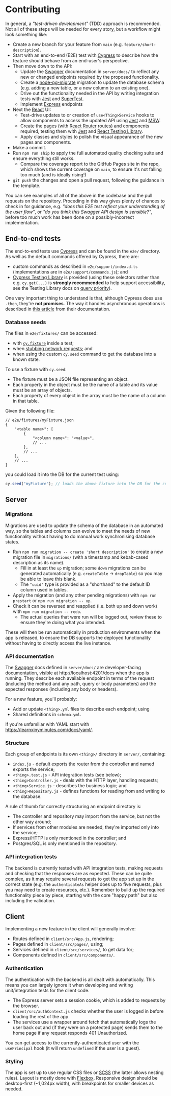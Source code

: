 # Contributing

In general, a _"test-driven development"_ (TDD) approach is recommended. Not all of these steps will be needed for every story, but a workflow might look something like:

- Create a new branch for your feature from `main` (e.g. `feature/short-description`).
- Start with an end-to-end (E2E) test with [Cypress] to describe how the feature should behave from an end-user's perspective.
- Then move down to the API:
  - Update the [Swagger] documentation in `server/docs/` to reflect any new or changed endpoints required by the proposed functionality.
  - Create a [node-pg-migrate] migration to update the database schema (e.g. adding a new table, or a new column to an existing one).
  - Drive out the functionality needed in the API by writing integration tests with [Jest] and [SuperTest].
  - Implement [Express] endpoints
- Next the [React] UI:
  - Test-drive updates to or creation of `use<Thing>Service` hooks to allow components to access the updated API using [Jest] and [MSW].
  - Create the pages (with [React Router] routes) and components required, testing them with [Jest] and [React Testing Library].
  - Apply classes and styles to polish the visual appearance of the new pages and components.
- Make a commit.
- Run `npm run ship` to apply the full automated quality checking suite and ensure everything still works.
  - Compare the coverage report to the GitHub Pages site in the repo, which shows the current coverage on `main`, to ensure it's not falling too much (and is ideally rising!)
- `git push` the changes and open a pull request, following the guidance in the template.

You can see examples of all of the above in the codebase and the pull requests on the repository. Proceding in this way gives plenty of chances to check in for guidance, e.g. _"does this E2E test reflect your understanding of the user flow"_, or _"do you think this Swagger API design is sensible?"_, before too much work has been done on a possibly-incorrect implementation.

## End-to-end tests

The end-to-end tests use [Cypress] and can be found in the `e2e/` directory. As well as the default commands offered by Cypress, there are:

- custom commands as described in `e2e/support/index.d.ts` (implementations are in `e2e/support/commands.js`); and
- [Cypress Testing Library] is provided (using these selectors rather than e.g. `cy.get(...)` is **strongly recommended** to help support accessibility, see the Testing Library docs on [query priority]).

One very important thing to understand is that, although Cypress does use `.then`, they're **not promises**. The way it handles asynchronous operations is described in [this article][cypress variables and aliases] from their documentation.

### Database seeds

The files in `e2e/fixtures/` can be accessed:

- with [`cy.fixture`][cy.fixture] inside a test;
- when [stubbing network requests][cypress stub]; and
- when using the custom `cy.seed` command to get the database into a known state.

To use a fixture with `cy.seed`:

- The fixture must be a JSON file representing an object.
- Each property in the object must be the name of a table and its value must be an array of objects.
- Each property of every object in the array must be the name of a column in that table.

Given the following file:

```json5
// e2e/fixtures/myFixture.json
{
	"<table name>": [
		{
			"<column name>": "<value>",
			// ...
		},
		// ...
	],
	// ...
}
```

you could load it into the DB for the current test using:

```javascript
cy.seed("myFixture"); // loads the above fixture into the DB for the current test
```

## Server

### Migrations

Migrations are used to update the schema of the database in an automated way, so the tables and columns can evolve to meet the needs of new functionality without having to do manual work synchronising database states.

- Run `npm run migration -- create 'short description'` to create a new migration file in `migrations/` (with a timestamp and kebab-cased description as its name).
  - Fill in at least the `up` migration; some `down` migrations can be generated automatically (e.g. `createTable` -> `dropTable`) so you may be able to leave this blank.
  - The `"uuid"` type is provided as a "shorthand" to the default ID column used in tables.
- Apply the migration (and any other pending migrations) with `npm run prestart` or `npm run migration -- up`.
- Check it can be reversed and reapplied (i.e. both up and down work) with `npm run migration -- redo`.
  - The actual queries that were run will be logged out, review these to ensure they're doing what you intended.

These will then be run automatically in production environments when the app is released, to ensure the DB supports the deployed functionality without having to directly access the live instance.

### API documentation

The [Swagger] docs defined in `server/docs/` are developer-facing documentation, visible at http://localhost:4201/docs when the app is running. They describe each available endpoint in terms of the request (including the method and any path, query or body parameters) and the expected responses (including any body or headers).

For a new feature, you'll probably:

- Add or update `<thing>.yml` files to describe each endpoint; using
- Shared definitions in `schema.yml`.

If you're unfamiliar with YAML start with https://learnxinyminutes.com/docs/yaml/.

### Structure

Each group of endpoints is its own `<thing>/` directory in `server/`, containing:

- `index.js` - default exports the router from the controller and named exports the service;
- `<thing>.test.js` - API integration tests (see below);
- `<thing>Controller.js` - deals with the HTTP layer, handling requests;
- `<thing>Service.js` - describes the business logic; and
- `<thing>Repository.js` - defines functions for reading from and writing to the database.

A rule of thumb for correctly structuring an endpoint directory is:

- The controller and repository may import from the service, but not the other way around;
- If services from other modules are needed, they're imported only into the service;
- Express/HTTP is only mentioned in the controller; and
- Postgres/SQL is only mentioned in the repository.

### API integration tests

The backend is currently tested with API integration tests, making requests and checking that the responses are as expected. These can be quite complex, as it may require several requests to get the app set up in the correct state (e.g. the `authenticateAs` helper does up to five requests, plus you may need to create resources, etc.). Remember to build up the required functionality piece by piece, starting with the core "happy path" but also including the validation.

## Client

Implementing a new feature in the client will generally involve:

- Routes defined in `client/src/App.js`, rendering;
- Pages defined in `client/src/pages/`, using;
- Services defined in `client/src/services/`, to get data for;
- Components defined in `client/src/components/`.

### Authentication

The authentication with the backend is all dealt with automatically. This means you can largely ignore it when developing and writing unit/integration tests for the client code.

- The Express server sets a session cookie, which is added to requests by the browser.
- `client/src/authContext.js` checks whether the user is logged in before loading the rest of the app.
- The services use a wrapper around fetch that automatically logs the user back out and (if they were on a protected page) sends them to the home page if any request responds 401 Unauthorized.

You can get access to the currently-authenticated user with the `usePrincipal` hook (it will return `undefined` if the user is a guest).

### Styling

The app is set up to use regular CSS files or [SCSS] (the latter allows nesting rules). Layout is mostly done with [Flexbox]. Responsive design should be desktop-first (~1,024px width), with breakpoints for smaller devices as needed.

[cypress]: https://www.cypress.io/
[cypress task]: https://docs.cypress.io/guides/tooling/plugins-guide#cytask
[cy.fixture]: https://docs.cypress.io/api/commands/fixture
[cypress stub]: https://docs.cypress.io/guides/guides/network-requests#Fixtures
[cypress testing library]: https://testing-library.com/docs/cypress-testing-library/intro/
[cypress variables and aliases]: https://docs.cypress.io/guides/core-concepts/variables-and-aliases
[express]: https://expressjs.com/
[flexbox]: https://css-tricks.com/snippets/css/a-guide-to-flexbox/
[jest]: https://jestjs.io/
[msw]: https://jestjs.io/
[node-pg-migrate]: https://salsita.github.io/node-pg-migrate/#/
[query priority]: https://testing-library.com/docs/queries/about/#priority
[react]: https://react.dev/
[react router]: https://reactrouter.com/en/main
[react testing library]: https://testing-library.com/docs/react-testing-library/intro/
[scss]: https://sass-lang.com/documentation/syntax/#scss
[supertest]: https://www.npmjs.com/package/supertest
[swagger]: https://swagger.io/docs/specification/about/
